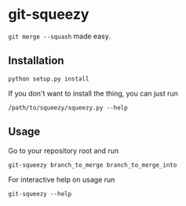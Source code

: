 git-squeezy
===========

`git merge --squash` made easy.

Installation
------------

    python setup.py install

If you don't want to install the thing, you can just run

    /path/to/squeezy/squeezy.py --help

Usage
-----

Go to your repository root and run

    git-squeezy branch_to_merge branch_to_merge_into

For interactive help on usage run

    git-squeezy --help
